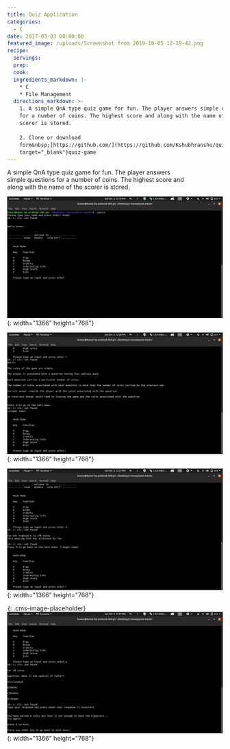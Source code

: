 ```yaml
---
title: Quiz Application
categories:
  - C
date: 2017-03-03 00:00:00
featured_image: /uploads/Screenshot from 2019-10-05 12-19-42.png
recipe:
  servings:
  prep:
  cook:
  ingredients_markdown: |-
    * C
    * File Management
  directions_markdown: >-
    1. A simple QnA type quiz game for fun. The player answers simple questions
    for a number of coins. The highest score and along with the name of the
    scorer is stored.

    2. Clone or download
    form&nbsp;[https://github.com/](https://github.com/Kshubhranshu/quiz-game.git){:
    target="_blank"}quiz-game
---
```


A simple QnA type quiz game for fun. The player answers<br>simple questions for a number of coins. The highest score and<br>along with the name of the scorer is stored.

![](/uploads/screenshot-from-2019-10-05-12-19-42.png){: width="1366" height="768"}

![](/uploads/screenshot-from-2019-10-05-12-20-48.png){: width="1366" height="768"}

![](/uploads/screenshot-from-2019-10-05-12-21-14.png){: width="1366" height="768"}

![](data:image/png;base64,iVBORw0KGgoAAAANSUhEUgAAAAEAAAABCAYAAAAfFcSJAAAADUlEQVQYV2P4////fwAJ+wP9BUNFygAAAABJRU5ErkJggg==){: .cms-image-placeholder}![](/uploads/screenshot-from-2019-10-05-12-21-56.png){: width="1366" height="768"}